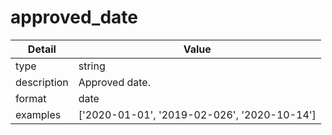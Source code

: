 # approved_date
| Detail | Value |
| ------ | ----- |
| type | string |
| description | Approved date. |
| format | date |
| examples | ['2020-01-01', '2019-02-026', '2020-10-14'] |

